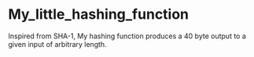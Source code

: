 # My_little_hashing_function
Inspired from SHA-1, My hashing function produces a 40 byte output to a given input of arbitrary length.
